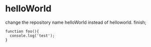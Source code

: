 # helloWorld

change the repository name helloWorld instead of helloworld. finish;

```
function foo(){
  console.log('test');
}
```
